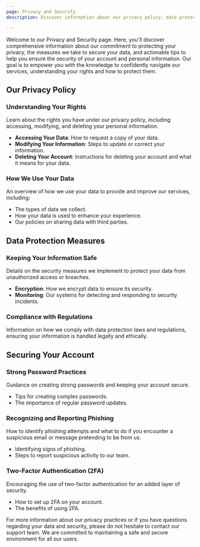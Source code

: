 ```yaml
---
page: Privacy and Security
description: Discover information about our privacy policy, data protection measures, and tips for ensuring the security of your account and personal information.

---
```



Welcome to our Privacy and Security page. Here, you'll discover comprehensive information about our commitment to protecting your privacy, the measures we take to secure your data, and actionable tips to help you ensure the security of your account and personal information. Our goal is to empower you with the knowledge to confidently navigate our services, understanding your rights and how to protect them.

## Our Privacy Policy

### Understanding Your Rights
Learn about the rights you have under our privacy policy, including accessing, modifying, and deleting your personal information.
- **Accessing Your Data**: How to request a copy of your data.
- **Modifying Your Information**: Steps to update or correct your information.
- **Deleting Your Account**: Instructions for deleting your account and what it means for your data.

### How We Use Your Data
An overview of how we use your data to provide and improve our services, including:
- The types of data we collect.
- How your data is used to enhance your experience.
- Our policies on sharing data with third parties.

## Data Protection Measures

### Keeping Your Information Safe
Details on the security measures we implement to protect your data from unauthorized access or breaches.
- **Encryption**: How we encrypt data to ensure its security.
- **Monitoring**: Our systems for detecting and responding to security incidents.

### Compliance with Regulations
Information on how we comply with data protection laws and regulations, ensuring your information is handled legally and ethically.

## Securing Your Account

### Strong Password Practices
Guidance on creating strong passwords and keeping your account secure.
- Tips for creating complex passwords.
- The importance of regular password updates.

### Recognizing and Reporting Phishing
How to identify phishing attempts and what to do if you encounter a suspicious email or message pretending to be from us.
- Identifying signs of phishing.
- Steps to report suspicious activity to our team.

### Two-Factor Authentication (2FA)
Encouraging the use of two-factor authentication for an added layer of security.
- How to set up 2FA on your account.
- The benefits of using 2FA.

For more information about our privacy practices or if you have questions regarding your data and security, please do not hesitate to contact our support team. We are committed to maintaining a safe and secure environment for all our users.

